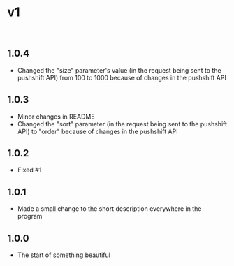 # v1

<br>

## 1.0.4

- Changed the "size" parameter's value (in the request being sent to the pushshift API) from 100 to 1000 because of changes in the pushshift API

## 1.0.3

- Minor changes in README
- Changed the "sort" parameter (in the request being sent to the pushshift API) to "order" because of changes in the pushshift API

## 1.0.2

- Fixed #1

## 1.0.1

- Made a small change to the short description everywhere in the program

## 1.0.0

- The start of something beautiful
